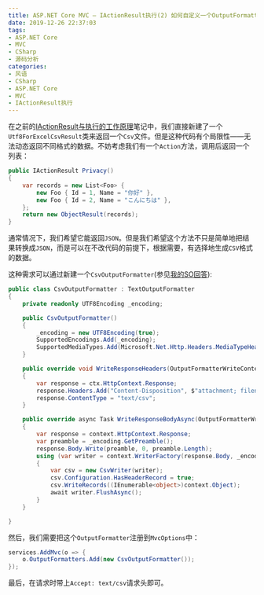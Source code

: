 ```yaml
---
title: ASP.NET Core MVC — IActionResult执行(2) 如何自定义一个OutputFormatter
date: 2019-12-26 22:37:03
tags:
- ASP.NET Core
- MVC
- CSharp
- 源码分析
categories:
- 风语
- CSharp
- ASP.NET Core
- MVC
- IActionResult执行
---
```


在之前的[IActionResult与执行的工作原理](./IActionResult与执行的工作原理)笔记中，我们直接新建了一个`Utf8ForExcelCsvResult`类来返回一个`Csv`文件。但是这种代码有个局限性——无法动态返回不同格式的数据。不妨考虑我们有一个`Action`方法，调用后返回一个列表：
```csharp
public IActionResult Privacy()
{
    var records = new List<Foo> {
        new Foo { Id = 1, Name = "你好" },
        new Foo { Id = 2, Name = "こんにちは" },
    };
    return new ObjectResult(records);
}
```
通常情况下，我们希望它能返回`JSON`。但是我们希望这个方法不只是简单地把结果转换成`JSON`，而是可以在不改代码的前提下，根据需要，有选择地生成`CSV`格式的数据。

这种需求可以通过新建一个`CsvOutputFormatter`(参见[我的SO回答](https://stackoverflow.com/a/56252088/10091607)):<!-- more -->
```csharp
public class CsvOutputFormatter : TextOutputFormatter
{
    private readonly UTF8Encoding _encoding;

    public CsvOutputFormatter()
    {
        _encoding = new UTF8Encoding(true);
        SupportedEncodings.Add(_encoding);
        SupportedMediaTypes.Add(Microsoft.Net.Http.Headers.MediaTypeHeaderValue.Parse("text/csv"));
    }

    public override void WriteResponseHeaders(OutputFormatterWriteContext ctx )
    {
        var response = ctx.HttpContext.Response;
        response.Headers.Add("Content-Disposition", $"attachment; filename=test.csv");
        response.ContentType = "text/csv";
    }

    public override async Task WriteResponseBodyAsync(OutputFormatterWriteContext context, Encoding selectedEncoding)
    {
        var response = context.HttpContext.Response;
        var preamble = _encoding.GetPreamble();
        response.Body.Write(preamble, 0, preamble.Length);
        using (var writer = context.WriterFactory(response.Body, _encoding))
        {
            var csv = new CsvWriter(writer);
            csv.Configuration.HasHeaderRecord = true;
            csv.WriteRecords((IEnumerable<object>)context.Object);
            await writer.FlushAsync();
        }
    }

}
```
然后，我们需要把这个`OutputFormatter`注册到`MvcOptions`中：
```csharp
services.AddMvc(o => {
    o.OutputFormatters.Add(new CsvOutputFormatter());
});
```
最后，在请求时带上`Accept: text/csv`请求头即可。